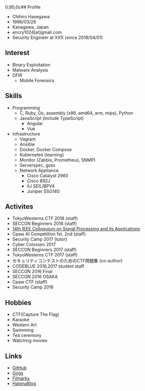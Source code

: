 0;95;0c## Profile

- Chihiro Hasegawa
- 1996/03/28
- Kanagawa, Japan
- encry1024[at]gmail.com
- Security Engineer at XXX (since 2018/04/01)

## Interest

- Binary Exploitation
- Malware Analysis
- DFIR
  - Mobile Forensics

## Skills

- Programming
  - C, Ruby, Go, assembly (x86, amd64, arm, mips), Python
  - JavaScript (include TypeScript) 
    - Angular
    - Vue
- Infrastructure
  - Vagrant
  - Ansible
  - Docker, Docker Compose
  - Kubernetes (learning)
  - Monitor (Zabbix, Prometheus, SNMP)
  - Serverspec, goss
  - Network Appliance
    - Cisco Catalyst 2960
    - Cisco 892J
    - IIJ SEIL/BPV4
    - Juniper SSG140
  
## Activites

- TokyoWesterns CTF 2018 (staff)
- SECCON Beginners 2018 (staff)
- [14th IEEE Colloquium on Signal Processing and its Applications](https://ieeexplore.ieee.org/abstract/document/8368693)
- Cpaw AI Competition 1st, 2nd (staff)
- Security Camp 2017 (tutor)
- Cyber Colosseo 2017
- SECCON Beginners 2017 (staff)
- TokyoWesterns CTF 2017 (staff)
- セキュリティコンテストのためのCTF問題集 (co-author)
- CODEBLUE 2016,2017 student staff
- SECCON 2016 Final
- SECCON 2016 OSAKA
- Cpaw CTF (staff)
- Security Camp 2016

## Hobbies

- CTF(Capture The Flag)
- Karaoke
- Western Art
- Swimming
- Tea ceremony
- Watching movies

## Links

- [GitHub](https://github.com/owlinux1000)
- [Gogs](https://git.alicemacs.com/explore/repos)
- [Filmarks](https://filmarks.com/users/Alice1000)
- [HatenaBlog](https://encry1024.hatenablog.com)
